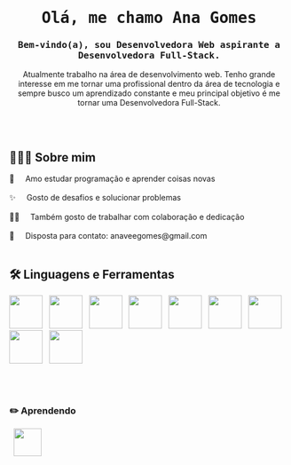 <div align="center"><h1><samp>Olá, me chamo Ana Gomes</samp></h1></div>

<div align="center"><h3><samp>Bem-vindo(a), sou Desenvolvedora Web aspirante a Desenvolvedora Full-Stack.</samp></h3></div>
<div align="center">Atualmente trabalho na área de desenvolvimento web. Tenho grande interesse em me tornar uma profissional dentro da área de tecnologia e sempre busco um aprendizado constante e meu principal objetivo é me tornar uma Desenvolvedora Full-Stack.</div>

<br /><br />

## 🙋🏽‍♀️ Sobre mim
<span>
👾 &nbsp; &nbsp; Amo estudar programação e aprender coisas novas <br />
<br />
✨ &nbsp; &nbsp; Gosto de desafios e solucionar problemas <br />
<br />
🤝🏽 &nbsp; &nbsp; Também gosto de trabalhar com colaboração e dedicação <br />
<br />
📧 &nbsp; &nbsp; Disposta para contato: anaveegomes@gmail.com
</span>
<br /><br />

## 🛠️ Linguagens e Ferramentas
<img src="https://cdn.jsdelivr.net/gh/devicons/devicon@latest/icons/html5/html5-plain-wordmark.svg" height="60" /> &nbsp; <img src="https://cdn.jsdelivr.net/gh/devicons/devicon@latest/icons/css3/css3-plain-wordmark.svg" height="60"/> &nbsp; <img src="https://cdn.jsdelivr.net/gh/devicons/devicon@latest/icons/javascript/javascript-plain.svg" height="60"/> &nbsp; <img src="https://cdn.jsdelivr.net/gh/devicons/devicon@latest/icons/tailwindcss/tailwindcss-original.svg" height="60" /> &nbsp; <img src="https://cdn.jsdelivr.net/gh/devicons/devicon@latest/icons/bootstrap/bootstrap-original-wordmark.svg" height="60" /> &nbsp; <img src="https://cdn.jsdelivr.net/gh/devicons/devicon@latest/icons/azuresqldatabase/azuresqldatabase-original.svg" height="60" /> &nbsp; <img src="https://cdn.jsdelivr.net/gh/devicons/devicon@latest/icons/mysql/mysql-original-wordmark.svg" height="60"/>  &nbsp; <img src="https://cdn.jsdelivr.net/gh/devicons/devicon@latest/icons/php/php-original.svg" height="60" /> &nbsp; <img src="https://cdn.jsdelivr.net/gh/devicons/devicon@latest/icons/apache/apache-original-wordmark.svg" height="60" />

<br /><br />

### ✏️ Aprendendo
  &nbsp; <img src="https://cdn.jsdelivr.net/gh/devicons/devicon@latest/icons/react/react-original-wordmark.svg" height="50" />



